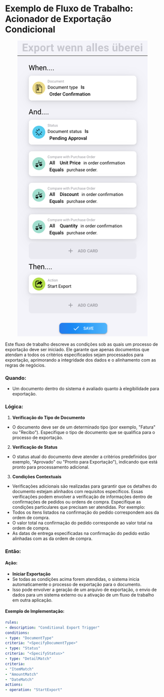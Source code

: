 # Exemplo de Fluxo de Trabalho: Acionador de Exportação Condicional



<figure><img src="../../.gitbook/assets/image (3) (1).png" alt=""><figcaption></figcaption></figure>

Este fluxo de trabalho descreve as condições sob as quais um processo de exportação deve ser iniciado. Ele garante que apenas documentos que atendam a todos os critérios especificados sejam processados para exportação, aprimorando a integridade dos dados e o alinhamento com as regras de negócios.

### Quando:

* Um documento dentro do sistema é avaliado quanto à elegibilidade para exportação.

### Lógica:

1. **Verificação do Tipo de Documento**
* O documento deve ser de um determinado tipo (por exemplo, "Fatura" ou "Recibo"). Especifique o tipo de documento que se qualifica para o processo de exportação.
2. **Verificação de Status**
* O status atual do documento deve atender a critérios predefinidos (por exemplo, "Aprovado" ou "Pronto para Exportação"), indicando que está pronto para processamento adicional.
3. **Condições Contextuais**
* Verificações adicionais são realizadas para garantir que os detalhes do documento estejam alinhados com requisitos específicos. Essas verificações podem envolver a verificação de informações dentro de confirmações de pedidos ou ordens de compra. Especifique as condições particulares que precisam ser atendidas. Por exemplo:
* Todos os itens listados na confirmação do pedido correspondem aos da ordem de compra.
* O valor total na confirmação do pedido corresponde ao valor total na ordem de compra.
* As datas de entrega especificadas na confirmação do pedido estão alinhadas com as da ordem de compra.

### Então:

#### Ação:

* **Iniciar Exportação**
* Se todas as condições acima forem atendidas, o sistema inicia automaticamente o processo de exportação para o documento.
* Isso pode envolver a geração de um arquivo de exportação, o envio de dados para um sistema externo ou a ativação de um fluxo de trabalho em outra aplicação.

#### Exemplo de Implementação:
```yaml
rules:
- description: "Conditional Export Trigger"
conditions:
- type: "DocumentType"
criteria: "<SpecifyDocumentType>"
- type: "Status"
criteria: "<SpecifyStatus>"
- type: "DetailMatch"
criteria:
- "ItemMatch"
- "AmountMatch"
- "DateMatch"
actions:
- operation: "StartExport"
```

